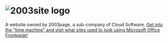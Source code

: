 # ![2003site logo](http://2003site.gq/index_files/image001.gif)
A website owned by 2003page, a sub-company of Cloud Software.
[Get into the "time machine" and visit what sites used to look using Microsoft Office Frontpage!](http://2003page.ga)
